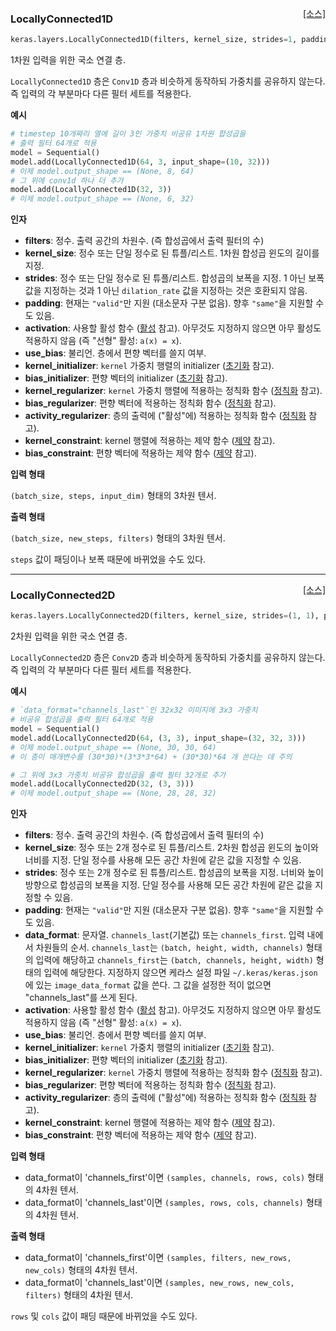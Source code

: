 <span style="float:right;">[[소스]](https://github.com/keras-team/keras/blob/master/keras/layers/local.py#L19)</span>
### LocallyConnected1D

```python
keras.layers.LocallyConnected1D(filters, kernel_size, strides=1, padding='valid', data_format=None, activation=None, use_bias=True, kernel_initializer='glorot_uniform', bias_initializer='zeros', kernel_regularizer=None, bias_regularizer=None, activity_regularizer=None, kernel_constraint=None, bias_constraint=None)
```

1차원 입력을 위한 국소 연결 층.

`LocallyConnected1D` 층은 `Conv1D` 층과 비슷하게 동작하되
가중치를 공유하지 않는다. 즉 입력의 각 부분마다
다른 필터 세트를 적용한다.

__예시__

```python
# timestep 10개짜리 열에 길이 3인 가중치 비공유 1차원 합성곱을
# 출력 필터 64개로 적용
model = Sequential()
model.add(LocallyConnected1D(64, 3, input_shape=(10, 32)))
# 이제 model.output_shape == (None, 8, 64)
# 그 위에 conv1d 하나 더 추가
model.add(LocallyConnected1D(32, 3))
# 이제 model.output_shape == (None, 6, 32)
```

__인자__

- __filters__: 정수. 출력 공간의 차원수.
    (즉 합성곱에서 출력 필터의 수)
- __kernel_size__: 정수 또는 단일 정수로 된 튜플/리스트.
    1차원 합성곱 윈도의 길이를 지정.
- __strides__: 정수 또는 단일 정수로 된 튜플/리스트.
    합성곱의 보폭을 지정.
    1 아닌 보폭 값을 지정하는 것과 1 아닌
    `dilation_rate` 값을 지정하는 것은 호환되지 않음.
- __padding__: 현재는 `"valid"`만 지원 (대소문자 구분 없음).
    향후 `"same"`을 지원할 수도 있음.
- __activation__: 사용할 활성 함수
    ([활성](../activations.md) 참고).
    아무것도 지정하지 않으면 아무 활성도 적용하지 않음
    (즉 "선형" 활성: `a(x) = x`).
- __use_bias__: 불리언. 층에서 편향 벡터를 쓸지 여부.
- __kernel_initializer__: `kernel` 가중치 행렬의 initializer
    ([초기화](../initializers.md) 참고).
- __bias_initializer__: 편향 벡터의 initializer
    ([초기화](../initializers.md) 참고).
- __kernel_regularizer__: `kernel` 가중치 행렬에
    적용하는 정칙화 함수
    ([정칙화](../regularizers.md) 참고).
- __bias_regularizer__: 편향 벡터에 적용하는 정칙화 함수
    ([정칙화](../regularizers.md) 참고).
- __activity_regularizer__: 층의 출력에 ("활성"에)
    적용하는 정칙화 함수
    ([정칙화](../regularizers.md) 참고).
- __kernel_constraint__: kernel 행렬에 적용하는 제약 함수
    ([제약](../constraints.md) 참고).
- __bias_constraint__: 편향 벡터에 적용하는 제약 함수
    ([제약](../constraints.md) 참고).

__입력 형태__

`(batch_size, steps, input_dim)` 형태의 3차원 텐서.

__출력 형태__

`(batch_size, new_steps, filters)` 형태의 3차원 텐서.

`steps` 값이 패딩이나 보폭 때문에 바뀌었을 수도 있다.

----

<span style="float:right;">[[소스]](https://github.com/keras-team/keras/blob/master/keras/layers/local.py#L181)</span>
### LocallyConnected2D

```python
keras.layers.LocallyConnected2D(filters, kernel_size, strides=(1, 1), padding='valid', data_format=None, activation=None, use_bias=True, kernel_initializer='glorot_uniform', bias_initializer='zeros', kernel_regularizer=None, bias_regularizer=None, activity_regularizer=None, kernel_constraint=None, bias_constraint=None)
```

2차원 입력을 위한 국소 연결 층.

`LocallyConnected2D` 층은 `Conv2D` 층과 비슷하게 동작하되
가중치를 공유하지 않는다. 즉 입력의 각 부분마다
다른 필터 세트를 적용한다.

__예시__

```python
# `data_format="channels_last"`인 32x32 이미지에 3x3 가중치
# 비공유 합성곱을 출력 필터 64개로 적용
model = Sequential()
model.add(LocallyConnected2D(64, (3, 3), input_shape=(32, 32, 3)))
# 이제 model.output_shape == (None, 30, 30, 64)
# 이 층이 매개변수를 (30*30)*(3*3*3*64) + (30*30)*64 개 쓴다는 데 주의

# 그 위에 3x3 가중치 비공유 합성곱을 출력 필터 32개로 추가
model.add(LocallyConnected2D(32, (3, 3)))
# 이제 model.output_shape == (None, 28, 28, 32)
```

__인자__

- __filters__: 정수. 출력 공간의 차원수.
    (즉 합성곱에서 출력 필터의 수)
- __kernel_size__: 정수 또는 2개 정수로 된 튜플/리스트.
    2차원 합성곱 윈도의 높이와 너비를 지정.
    단일 정수를 사용해 모든 공간 차원에
    같은 값을 지정할 수 있음.
- __strides__: 정수 또는 2개 정수로 된 튜플/리스트.
    합성곱의 보폭을 지정.
    너비와 높이 방향으로 합성곱의 보폭을 지정.
    단일 정수를 사용해 모든 공간 차원에
    같은 값을 지정할 수 있음.
- __padding__: 현재는 `"valid"`만 지원 (대소문자 구분 없음).
    향후 `"same"`을 지원할 수도 있음.
- __data_format__: 문자열.
    `channels_last`(기본값) 또는 `channels_first`.
    입력 내에서 차원들의 순서.
    `channels_last`는 `(batch, height, width, channels)`
    형태의 입력에 해당하고
    `channels_first`는 `(batch, channels, height, width)`
    형태의 입력에 해당한다.
    지정하지 않으면 케라스 설정 파일 `~/.keras/keras.json`에
    있는 `image_data_format` 값을 쓴다.
    그 값을 설정한 적이 없으면 "channels_last"를 쓰게 된다.
- __activation__: 사용할 활성 함수
    ([활성](../activations.md) 참고).
    아무것도 지정하지 않으면 아무 활성도 적용하지 않음
    (즉 "선형" 활성: `a(x) = x`).
- __use_bias__: 불리언. 층에서 편향 벡터를 쓸지 여부.
- __kernel_initializer__: `kernel` 가중치 행렬의 initializer
    ([초기화](../initializers.md) 참고).
- __bias_initializer__: 편향 벡터의 initializer
    ([초기화](../initializers.md) 참고).
- __kernel_regularizer__: `kernel` 가중치 행렬에
    적용하는 정칙화 함수
    ([정칙화](../regularizers.md) 참고).
- __bias_regularizer__: 편향 벡터에 적용하는 정칙화 함수
    ([정칙화](../regularizers.md) 참고).
- __activity_regularizer__: 층의 출력에 ("활성"에)
    적용하는 정칙화 함수
    ([정칙화](../regularizers.md) 참고).
- __kernel_constraint__: kernel 행렬에 적용하는 제약 함수
    ([제약](../constraints.md) 참고).
- __bias_constraint__: 편향 벡터에 적용하는 제약 함수
    ([제약](../constraints.md) 참고).

__입력 형태__

- data_format이 'channels_first'이면 `(samples, channels, rows, cols)`
형태의 4차원 텐서.
- data_format이 'channels_last'이면 `(samples, rows, cols, channels)`
형태의 4차원 텐서.

__출력 형태__

- data_format이 'channels_first'이면 `(samples, filters, new_rows, new_cols)`
형태의 4차원 텐서.
- data_format이 'channels_last'이면 `(samples, new_rows, new_cols, filters)`
형태의 4차원 텐서.

`rows` 및 `cols`  값이 패딩 때문에 바뀌었을 수도 있다.
